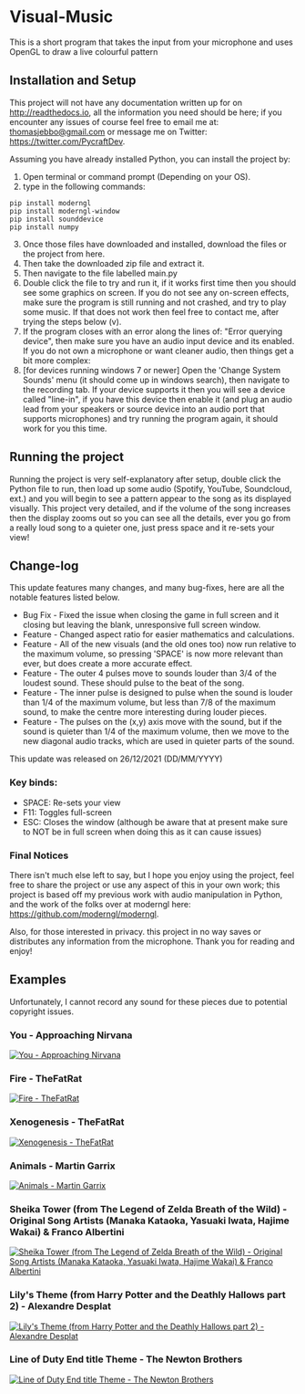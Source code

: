 # Visual-Music
This is a short program that takes the input from your microphone and uses OpenGL to draw a live colourful pattern

## Installation and Setup
This project will not have any documentation written up for on http://readthedocs.io, all the information you need should be here; if you encounter any issues of course feel free to email me at: thomasjebbo@gmail.com or message me on Twitter: https://twitter.com/PycraftDev.

Assuming you have already installed Python, you can install the project by:
1. Open terminal or command prompt (Depending on your OS).
2. type in the following commands:
```
pip install moderngl
pip install moderngl-window
pip install sounddevice
pip install numpy
```
3. Once those files have downloaded and installed, download the files or the project from here.
4. Then take the downloaded zip file and extract it.
5. Then navigate to the file labelled main.py
6. Double click the file to try and run it, if it works first time then you should see some graphics on screen. If you do not see any on-screen effects, make sure the program is still running and not crashed, and try to play some music. If that does not work then feel free to contact me, after trying the steps below (v).
7. If the program closes with an error along the lines of: "Error querying device", then make sure you have an audio input device and its enabled. If you do not own a microphone or want cleaner audio, then things get a bit more complex:
8. [for devices running windows 7 or newer] Open the 'Change System Sounds' menu (it should come up in windows search), then navigate to the recording tab. If your device supports it then you will see a device called "line-in", if you have this device then enable it (and plug an audio lead from your speakers or source device into an audio port that supports microphones) and try running the program again, it should work for you this time.

## Running the project

Running the project is very self-explanatory after setup, double click the Python file to run, then load up some audio (Spotify, YouTube, Soundcloud, ext.) and you will begin to see a pattern appear to the song as its displayed visually. This project very detailed, and if the volume of the song increases then the display zooms out so you can see all the details, ever you go from a really loud song to a quieter one, just press space and it re-sets your view!

## Change-log

This update features many changes, and many bug-fixes, here are all the notable features listed below.

* Bug Fix - Fixed the issue when closing the game in full screen and it closing but leaving the blank, unresponsive full screen window.
* Feature - Changed aspect ratio for easier mathematics and calculations.
* Feature - All of the new visuals (and the old ones too) now run relative to the maximum volume, so pressing 'SPACE' is now more relevant than ever, but does create a more accurate effect.
* Feature - The outer 4 pulses move to sounds louder than 3/4 of the loudest sound. These should pulse to the beat of the song.
* Feature - The inner pulse is designed to pulse when the sound is louder than 1/4 of the maximum volume, but less than 7/8 of the maximum sound, to make the centre more interesting during louder pieces.
* Feature - The pulses on the (x,y) axis move with the sound, but if the sound is quieter than 1/4 of the maximum volume, then we move to the new diagonal audio tracks, which are used in quieter parts of the sound.

This update was released on 26/12/2021 (DD/MM/YYYY)

### Key binds:

- SPACE: Re-sets your view
- F11: Toggles full-screen
- ESC: Closes the window (although be aware that at present make sure to NOT be in full screen when doing this as it can cause issues)

### Final Notices

There isn't much else left to say, but I hope you enjoy using the project, feel free to share the project or use any aspect of this in your own work; this project is based off my previous work with audio manipulation in Python, and the work of the folks over at moderngl here: https://github.com/moderngl/moderngl.

Also, for those interested in privacy. this project in no way saves or distributes any information from the microphone. Thank you for reading and enjoy!

## Examples

Unfortunately, I cannot record any sound for these pieces due to potential copyright issues.

### You - Approaching Nirvana

[![You - Approaching Nirvana](https://img.youtube.com/vi/eDelX02ieUU/0.jpg)](https://www.youtube.com/watch?v=eDelX02ieUU)

### Fire - TheFatRat

[![Fire - TheFatRat](https://img.youtube.com/vi/NxBXHGu1wIo/0.jpg)](https://www.youtube.com/watch?v=NxBXHGu1wIo)

### Xenogenesis - TheFatRat

[![Xenogenesis - TheFatRat](https://img.youtube.com/vi/_0M4ddHo5jU/0.jpg)](https://www.youtube.com/watch?v=_0M4ddHo5jU)

### Animals - Martin Garrix

[![Animals - Martin Garrix](https://img.youtube.com/vi/kkZJJOhLwyA/0.jpg)](https://www.youtube.com/watch?v=kkZJJOhLwyA)

### Sheika Tower (from The Legend of Zelda Breath of the Wild) - Original Song Artists (Manaka Kataoka, Yasuaki Iwata, Hajime Wakai) & Franco Albertini

[![Sheika Tower (from The Legend of Zelda Breath of the Wild) - Original Song Artists (Manaka Kataoka, Yasuaki Iwata, Hajime Wakai) & Franco Albertini](https://img.youtube.com/vi/3HLGt-xCjTg/0.jpg)](https://www.youtube.com/watch?v=3HLGt-xCjTg)

### Lily's Theme (from Harry Potter and the Deathly Hallows part 2) - Alexandre Desplat

[![Lily's Theme (from Harry Potter and the Deathly Hallows part 2) - Alexandre Desplat](https://img.youtube.com/vi/jRJTZqEHmao/0.jpg)](https://www.youtube.com/watch?v=jRJTZqEHmao)

### Line of Duty End title Theme - The Newton Brothers

[![Line of Duty End title Theme - The Newton Brothers](https://img.youtube.com/vi/-pRfTD2dJkQ/0.jpg)](https://www.youtube.com/watch?v=-pRfTD2dJkQ)
